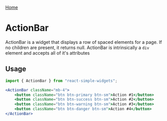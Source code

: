 [Home](../../README.md)

# ActionBar

ActionBar is a widget that displays a row of spaced elements for a page. If no children are present, it returns null.
ActionBar is intrinsically a `div` element and accepts all of it's attributes

## Usage

```jsx
import { ActionBar } from "react-simple-widgets";

<ActionBar className="mb-4">
    <button className="btn btn-primary btn-sm">Action #1</button>
    <button className="btn btn-success btn-sm">Action #2</button>
    <button className="btn btn-warning btn-sm">Action #3</button>
    <button className="btn btn-danger btn-sm">Action #4</button>
</ActionBar>
```
